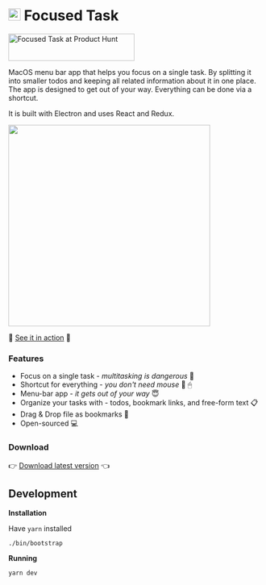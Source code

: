 # <img src="assets/icon.png" width="24" height="24" /> Focused Task

<a href="https://www.producthunt.com/posts/focused-task?utm_source=badge-featured&utm_medium=badge&utm_souce=badge-focused-task" target="_blank"><img src="https://api.producthunt.com/widgets/embed-image/v1/featured.svg?post_id=264189&theme=light" alt="Focused Task at Product Hunt" style="width: 250px; height: 54px;" width="250" height="54" /></a>

MacOS menu bar app that helps you focus on a single task.
By splitting it into smaller todos and keeping all related information about it in one place.
The app is designed to get out of your way. Everything can be done via a shortcut.

It is built with Electron and uses React and Redux.

<img src="assets/screenshot.png" height="400" />

🍿 <a href="https://www.youtube.com/watch?v=Vp2ASWq-S04">See it in action</a> 🎥


### Features

* Focus on a single task - *multitasking is dangerous* 🎯
* Shortcut for everything - *you don't need mouse* 🛑 🖱
* Menu-bar app - *it gets out of your way* 😇
* Organize your tasks with - todos, bookmark links, and free-form text 📋
* Drag & Drop file as bookmarks 🔖
* Open-sourced 💻

### Download

👉 <a href="https://focused-tasks.s3.eu-central-1.amazonaws.com/FocusedTask-0.5.1.zip">Download latest version</a> 👈

## Development

**Installation**

Have `yarn` installed

```
./bin/bootstrap
```

**Running**

```
yarn dev
```
